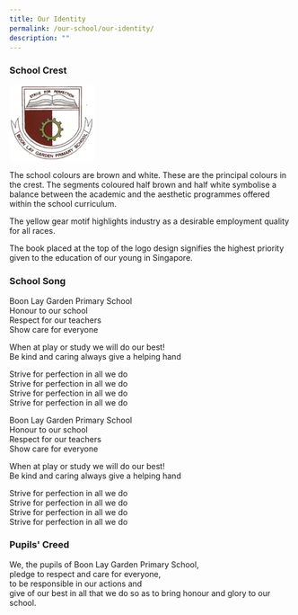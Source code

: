 ```yaml
---
title: Our Identity
permalink: /our-school/our-identity/
description: ""
---
```

### School Crest

<img src="/images/crest.gif" 
     style="width:30%">

The school colours are brown and white. These are the principal colours in the crest. The segments coloured half brown and half white symbolise a balance between the academic and the aesthetic programmes offered within the school curriculum.

The yellow gear motif highlights industry as a desirable employment quality for all races.

The book placed at the top of the logo design signifies the highest priority given to the education of our young in Singapore.

### School Song

Boon Lay Garden Primary School <br>
Honour to our school <br>
Respect for our teachers <br>
Show care for everyone

  

When at play or study we will do our best! <br>
Be kind and caring always give a helping hand

  
Strive for perfection in all we do <br>
Strive for perfection in all we do <br>
Strive for perfection in all we do <br>
Strive for perfection in all we do

Boon Lay Garden Primary School <br>
Honour to our school <br>
Respect for our teachers <br>
Show care for everyone

When at play or study we will do our best! <br>
Be kind and caring always give a helping hand

Strive for perfection in all we do <br>
Strive for perfection in all we do <br>
Strive for perfection in all we do <br>
Strive for perfection in all we do

### Pupils' Creed

We, the pupils of Boon Lay Garden Primary School, <br>
pledge to respect and care for everyone, <br>
to be responsible in our actions and <br>
give of our best in all that we do so as to bring honour and glory to our school.
